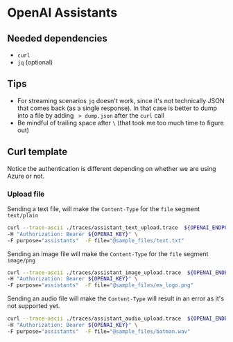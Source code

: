 # OpenAI Assistants

## Needed dependencies

- `curl`
- `jq` (optional)

## Tips

- For streaming scenarios `jq` doesn't work, since it's not technically JSON that comes back (as a single response). In that case is better to dump into a file by adding ` > dump.json` after the `curl` call
- Be mindful of trailing space after `\` (that took me too much time to figure out)

## Curl template

Notice the authentication is different depending on whether we are using Azure or not.

### Upload file

Sending a text file, will make the `Content-Type` for the `file` segment `text/plain`

```bash
curl --trace-ascii ./traces/assistant_text_upload.trace  ${OPENAI_ENDPOINT}/files \
-H "Authorization: Bearer ${OPENAI_KEY}" \
-F purpose="assistants"  -F file="@sample_files/text.txt"
```

Sending an image file will make the `Content-Type` for the `file` segment `image/png`

```bash
curl --trace-ascii ./traces/assistant_image_upload.trace  ${OPENAI_ENDPOINT}/files \
-H "Authorization: Bearer ${OPENAI_KEY}" \
-F purpose="assistants"  -F file="@sample_files/ms_logo.png"
```

Sending an audio file will make the `Content-Type` will result in an error as it's not supported yet.

```bash
curl --trace-ascii ./traces/assistant_audio_upload.trace  ${OPENAI_ENDPOINT}/files \
-H "Authorization: Bearer ${OPENAI_KEY}" \
-F purpose="assistants"  -F file="@sample_files/batman.wav"
```
